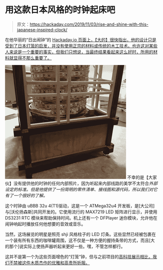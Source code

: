 # 用这款日本风格的时钟起床吧

> 原文：<https://hackaday.com/2019/11/03/rise-and-shine-with-this-japanese-inspired-clock/>

在他华丽的“日出闹钟”的 [Hackaday.io 页面上，【大的】很快指出，他的设计只是受到了日本灯笼的启发，并没有使用正宗的材料或传统的木工技术。也许这对某些人来说是一个重要的事实，但我们只想说，当最终结果看起来这么好时，所用的材料就显得不那么重要了。](https://hackaday.io/project/168165-sunrise-alarm-clock)

[![](img/1ca9ac426972b7063e4126bb907a4736.png)](https://hackaday.com/wp-content/uploads/2019/10/lanternclock_detail.jpg) 不幸的是【大家伙】没有提供他的时钟的任何内部照片，因为听起来内部线路的美学不太符合*外部设定的标准。但是他提供了一份简明的零件清单、接线图和源代码，所以我们对它有了一个很好的了解。*

这个时钟由 uBBB 32u 4(T1)驱动，这是一个 ATMega32u4 开发板，是[大公司]与[沃伦扬森斯]共同开发的。它使用流行的 MAX7219 LED 矩阵进行显示，并使用 DS3231 RTC 模块来帮助保持时间。机上还有一个 DFPlayer 迷你模块，允许他在闹钟响起时播放任何他想要的音效或音乐。

当然，这场展览的明星是照亮 shji 风格柱子的 LED 灯条。这些显然已经被包裹在一个装有所有东西的咖啡罐周围，这不仅是一种方便的握持条带的方式，而且[大的那个]说实际上使扬声器听起来更好一些。嘿，不管怎样都行。

这并不是第一个为这些页面增色的“灯笼”钟，但与之前项目的[高科技展示相比，我们不禁被这件木质杰作的优雅和高贵所折服。](https://hackaday.com/2013/12/06/dcf77-powered-clock-is-a-work-of-art/)